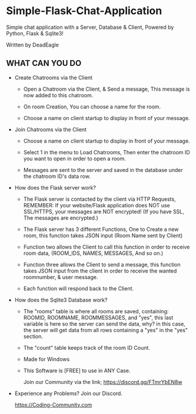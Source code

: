# Simple-Flask-Chat-Application
Simple chat application with a Server, Database & Client, Powered by Python, Flask & Sqlite3!

Written by DeadEagle

WHAT CAN YOU DO
-------------
 
 * Create Chatrooms via the Client

   - Open a Chatroom via the Client, & Send a message, This message is now added to this chatroom.
   
   - On room Creation, You can choose a name for the room.
   
   - Choose a name on client startup to display in front of your message.

 * Join Chatrooms via the Client

   - Choose a name on client startup to display in front of your message.
   
   - Select 1 in the menu to Load Chatrooms, Then enter the chatroom ID you want to open in order to open a room.
     
   - Messages are sent to the server and saved in the database under the chatroom ID's data row.

 * How does the Flask server work?

   - The Flask server is contacted by the client via HTTP Requests, REMEMBER: If your website/Flask application does NOT use SSL/HTTPS, your messages are NOT encrypted! (If you have SSL, The messages are encrypted.)
   
   - The Flask server has 3 different Functions, One to Create a new room, this function takes JSON input (Room Name sent by Client)
   
   - Function two allows the Client to call this function in order to receive room data, (ROOM_IDS, NAMES, MESSAGES, And so on.)
   
   - Function three allows the Client to send a message, this function takes JSON input from the client in order to receive the wanted roomnumber, & user message.
   
   - Each function will respond back to the Client. 
   
 * How does the Sqlite3 Database work?

   - The "rooms" table is where all rooms are saved, containing: ROOMID, ROOMNAME, ROOMMESSAGES, and "yes", this last variable is here so the server can send the data, why? in this case, the server will get data from all rows containing a "yes" in the "yes" section.

   - The "count" table keeps track of the room ID Count.
   
   
      
   - Made for Windows
    
   - This Software is [FREE] to use in ANY Case.

   

     Join our Community via the link;
     https://discord.gg/FTmrYbEN8w


 * Experience any Problems? Join our Discord.
   
   
   
   https://Coding-Community.com
